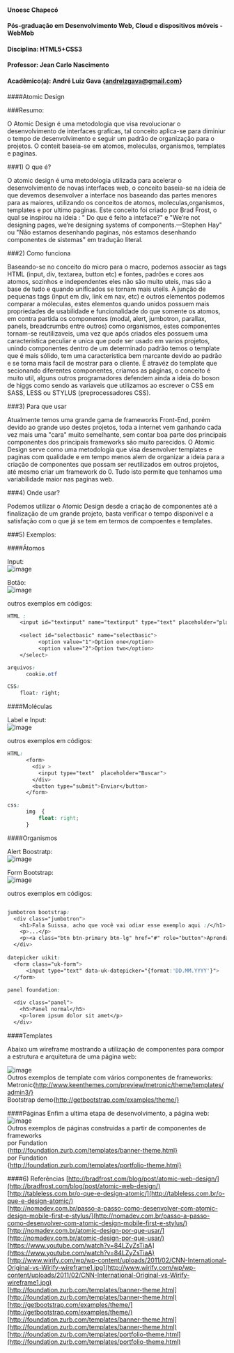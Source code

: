 
#### Unoesc Chapecó
#### Pós-graduação em Desenvolvimento Web, Cloud e dispositivos móveis - WebMob
#### Disciplina: HTML5+CSS3
#### Professor: Jean Carlo Nascimento
#### Acadêmico(a): André Luiz Gava {andrelzgava@gmail.com}
####Atomic Design


###Resumo:

O Atomic Design é uma metodologia que visa revolucionar o desenvolvimento de interfaces graficas, tal conceito aplica-se para diminiur o tempo de desenvolvimento e seguir um padrão de organização para o projetos. O conteit baseia-se em atomos, moleculas, organismos, templates e paginas.

###1) O que é?

O atomic design é uma metodologia utilizada para acelerar o desenvolvimento de novas interfaces web, o conceito baseia-se na ideia de que devemos desenvolver a interface nos baseando das partes menores para as maiores, utilizando os conceitos de atomos, moleculas,organismos, templates e por ultimo paginas. Este conceito foi criado por Brad Frost, o qual se inspirou na ideia : " Do que é feito a inteface?" e "We’re not designing pages, we’re designing systems of components.—Stephen Hay" ou "Não estamos desenhando paginas, nós estamos desenhando componentes de sistemas" em tradução literal.
 
###2) Como funciona

Baseando-se no conceito do micro para o macro, podemos associar as tags HTML (input, div, textarea, button etc) e fontes, padrões e cores aos atomos, sozinhos e independentes eles não são muito uteis, mas são a base de tudo e quando unificados se tornam mais uteils. A junção de pequenas tags (input em div, link em nav, etc) e outros elementos podemos comparar a móleculas, estes elementos quando unidos possuem mais propriedades de usabilidade e funcionalidade do que somente os atomos, em contra partida os componentes (modal, alert, jumbotron, parallax, panels, breadcrumbs entre outros) como organismos, estes componentes tornam-se reutilizaveis, uma vez que após criados eles possuem uma caracteristica peculiar e unica que pode ser usado em varios projetos, unindo componentes dentro de um determinado padrão temos o template que é mais sólido, tem uma caracteristica bem marcante devido ao padrão e se torna mais facil de mostrar para o cliente. É atravéz do template que secionando diferentes componentes, criamos as páginas, o conceito é muito util, alguns outros programadores defendem ainda a ideia do boson de higgs como sendo as variaveis  que utilizamos ao escrever o CSS em SASS, LESS ou STYLUS (preprocessadores CSS). 


###3) Para que usar

Atualmente temos uma grande gama de frameworks Front-End, porém devido ao grande uso destes projetos, toda a internet vem ganhando cada vez mais uma "cara" muito semelhante, sem contar boa parte dos principais componentes dos principais frameworks são muito parecidos. O Atomic Design serve como uma metodologia que visa desenvolver templates e paginas com qualidade e em tempo menos alem de organizar a ideia para a criação de componentes que possam ser reutilizados em outros projetos, até mesmo criar um framework do 0. Tudo isto permite que tenhamos uma variabilidade maior nas paginas web.

###4) Onde usar?

Podemos utilizar o Atomic Design desde a criação de componentes até a finalização de um grande projeto, basta verificar o tempo disponivel e a satisfação com o que já se tem em termos de compoentes e templates.

###5) Exemplos:

####Átomos

Input:<br/>
![image](https://raw.githubusercontent.com/AndreLGava/pos-unoesc-chapeco/master/arquivos/input.jpg)<br/>

Botão:<br/>
![image](https://raw.githubusercontent.com/AndreLGava/pos-unoesc-chapeco/master/arquivos/botao.jpg)<br/>

outros exemplos em códigos:

```css
HTML :
    <input id="textinput" name="textinput" type="text" placeholder="placeholder">
    
    <select id="selectbasic" name="selectbasic">
          <option value="1">Option one</option>
          <option value="2">Option two</option>
    </select>

arquivos:
      cookie.otf

CSS:
    float: right;

```
####Moléculas

Label e Input:<br/>
![image](https://raw.githubusercontent.com/AndreLGava/pos-unoesc-chapeco/master/arquivos/mol_input.jpg)<br/>

outros exemplos em códigos:

```css
HTML:
      <form>
        <div >
          <input type="text"  placeholder="Buscar">
        </div>
        <button type="submit">Enviar</button>
      </form>

css:
      img  {
          float: right;
      }
```

####Organismos

Alert Boostratp:<br/>
![image](https://raw.githubusercontent.com/AndreLGava/pos-unoesc-chapeco/master/arquivos/alert.jpg)<br/>

Form Bootstrap:<br/>
![image](https://raw.githubusercontent.com/AndreLGava/pos-unoesc-chapeco/master/arquivos/form.jpg)<br/>

outros exemplos em códigos:

```css

jumbotron bootstrap:
  <div class="jumbotron">
    <h1>Fala Suissa, acho que você vai odiar esse exemplo aqui :/</h1>
    <p>...</p>
    <p><a class="btn btn-primary btn-lg" href="#" role="button">Aprenda +</a></p>
  </div>
  
datepicker uikit:
  <form class="uk-form">
      <input type="text" data-uk-datepicker="{format:'DD.MM.YYYY'}">
  </form>
  
panel foundation:

  <div class="panel">
    <h5>Panel normal</h5>
    <p>lorem ipsum dolor sit amet</p>
  </div>

```

####Templates

Abaixo um wireframe mostrando a utilização de componentes para compor a estrutura e arquitetura de uma página web:

![image](https://raw.githubusercontent.com/AndreLGava/pos-unoesc-chapeco/master/arquivos/wireframe.jpg)<br/>
Outros exemplos de template com vários componentes de frameworks:<br/>
Metronic{http://www.keenthemes.com/preview/metronic/theme/templates/admin3/}<br/>
Bootstrap demo{http://getbootstrap.com/examples/theme/}



####Páginas
Enfim a ultima etapa de desenvolvimento, a página web:
![image](https://raw.githubusercontent.com/AndreLGava/pos-unoesc-chapeco/master/arquivos/pagina.jpg)<br/>
Outros exemplos de páginas construidas a partir de componentes de frameworks<br/>
por Fundation<br/>
{http://foundation.zurb.com/templates/banner-theme.html}<br/>
por Fundation<br/>
{http://foundation.zurb.com/templates/portfolio-theme.html}<br/>



####6) Referências
[http://bradfrost.com/blog/post/atomic-web-design/](http://bradfrost.com/blog/post/atomic-web-design/) <br/>
[http://tableless.com.br/o-que-e-design-atomic/](http://tableless.com.br/o-que-e-design-atomic/) <br/>
[http://nomadev.com.br/passo-a-passo-como-desenvolver-com-atomic-design-mobile-first-e-stylus/](http://nomadev.com.br/passo-a-passo-como-desenvolver-com-atomic-design-mobile-first-e-stylus/) <br/>
[http://nomadev.com.br/atomic-design-por-que-usar/](http://nomadev.com.br/atomic-design-por-que-usar/) <br/>
[https://www.youtube.com/watch?v=84LZyZsTiaA](https://www.youtube.com/watch?v=84LZyZsTiaA) <br/>
[http://www.wirify.com/wp/wp-content/uploads/2011/02/CNN-International-Original-vs-Wirify-wireframe1.jpg](http://www.wirify.com/wp/wp-content/uploads/2011/02/CNN-International-Original-vs-Wirify-wireframe1.jpg) <br/>
[http://foundation.zurb.com/templates/banner-theme.html](http://foundation.zurb.com/templates/banner-theme.html)<br/>
[http://getbootstrap.com/examples/theme/](http://getbootstrap.com/examples/theme/)<br/>
[http://foundation.zurb.com/templates/banner-theme.html](http://foundation.zurb.com/templates/banner-theme.html)<br/>
[http://foundation.zurb.com/templates/portfolio-theme.html](http://foundation.zurb.com/templates/portfolio-theme.html)<br/>
